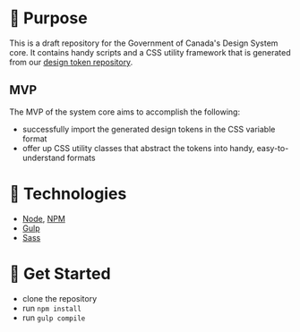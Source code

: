 # 🎁 Purpose
This is a draft repository for the Government of Canada's Design System core. It contains handy scripts and a CSS utility framework that is generated from our [design token repository](https://github.com/cds-snc/gc-design-tokens).

## MVP
The MVP of the system core aims to accomplish the following:
- successfully import the generated design tokens in the CSS variable format
- offer up CSS utility classes that abstract the tokens into handy, easy-to-understand formats

# 💽 Technologies
- [Node](https://nodejs.org/en/), [NPM](https://www.npmjs.com/)
- [Gulp](https://gulpjs.com/)
- [Sass](https://sass-lang.com/)

# 🚀 Get Started
- clone the repository
- run `npm install`
- run `gulp compile`